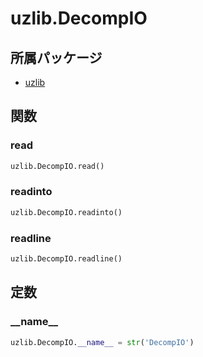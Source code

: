 # uzlib.DecompIO

## 所属パッケージ
- [uzlib](../../module/uzlib)

## 関数

### read
```python
uzlib.DecompIO.read()
```

### readinto
```python
uzlib.DecompIO.readinto()
```

### readline
```python
uzlib.DecompIO.readline()
```

## 定数

### \_\_name\_\_
```python
uzlib.DecompIO.__name__ = str('DecompIO')
```
